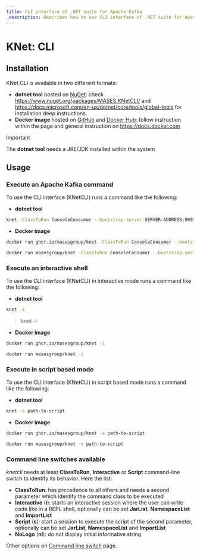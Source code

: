 ```yaml
---
title: CLI interface of .NET suite for Apache Kafka
_description: Describes how to use CLI interface of .NET suite for Apache Kafka
---
```


# KNet: CLI

## Installation

KNet CLI is available in two different formats:

- **dotnet tool** hosted on [NuGet](https://www.nuget.org/packages/MASES.KNetCLI/): check https://www.nuget.org/packages/MASES.KNetCLI/ and https://docs.microsoft.com/en-us/dotnet/core/tools/global-tools for installation deep instructions.
- **Docker image** hosted on [GitHub](https://github.com/masesgroup/KNet/pkgs/container/knet) and [Docker Hub](https://hub.docker.com/repository/docker/masesgroup/knet/general): follow instruction within the page and general instruction on https://docs.docker.com

> [!IMPORTANT]
> The **dotnet tool** needs a JRE/JDK installed within the system

## Usage

### Execute an Apache Kafka command

To use the CLI interface (KNetCLI) runs a command like the following:

- **dotnet tool**

```sh
knet -ClassToRun ConsoleConsumer --bootstrap-server SERVER-ADDRESS:9093 --topic topic_name --from-beginning
```

- **Docker image**

```sh
docker run ghcr.io/masesgroup/knet -ClassToRun ConsoleConsumer --bootstrap-server SERVER-ADDRESS:9093 --topic topic_name --from-beginning
```

```sh
docker run masesgroup/knet -ClassToRun ConsoleConsumer --bootstrap-server SERVER-ADDRESS:9093 --topic topic_name --from-beginning
```

### Execute an interactive shell

To use the CLI interface (KNetCLI) in interactive mode runs a command like the following:

- **dotnet tool**

```sh
knet -i
```

> knet -i

- **Docker image**

```sh
docker run ghcr.io/masesgroup/knet -i
```

```sh
docker run masesgroup/knet -i
```

### Execute in script based mode

To use the CLI interface (KNetCLI) in script based mode runs a command like the following:

- **dotnet tool**

```sh
knet -s path-to-script
```

- **Docker image**

```sh
docker run ghcr.io/masesgroup/knet -s path-to-script
```

```sh
docker run masesgroup/knet -s path-to-script
```

### Command line switches available

_knetcli_ needs at least **ClassToRun**, **Interactive** or **Script** command-line switch to identify its behavior. Here the list:
- **ClassToRun**: has precedence to all others and needs a second parameter which identify the command class to be executed
- **Interactive** (**i**): starts an interactive session where the user can write code like in a REPL shell, optionally can be set **JarList**, **NamespaceList** and **ImportList**
- **Script** (**s**): start a session to execute the script of the second parameter, optionally can be set **JarList**, **NamespaceList** and **ImportList**
- **NoLogo** (**nl**): do not display initial informative string

Other options on [Command line switch](commandlineswitch.md) page.
